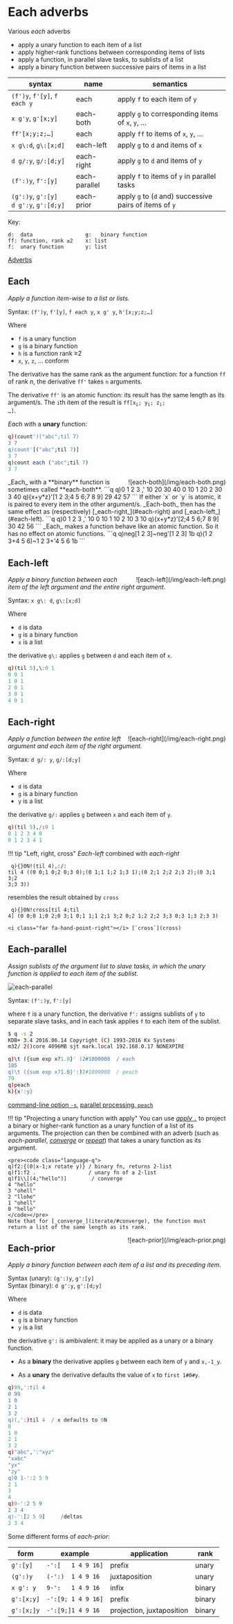 # Each adverbs


Various _each_ adverbs

-   apply a unary function to each item of a list
-   apply higher-rank functions between corresponding items of lists
-   apply a function, in parallel slave tasks, to sublists of a list
-   apply a binary function between successive pairs of items in a list

syntax                                     | name          | semantics
-------------------------------------------|---------------|------------------------------------------------------------
`(f')y`, `f'[y]`, `f each y`               | each          | apply `f` to each item of `y`
`x g'y`, `g'[x;y]`                         | each-both     | apply `g` to corresponding items of `x`, `y`, …
`ff'[x;y;z;…]`                             | each          | apply `ff` to items of `x`, `y`, …
`x g\:d`, `g\:[x;d]`                       | each-left     | apply `g` to `d` and items of `x`
`d g/:y`, `g/:[d;y]`                       | each-right    | apply `g` to `d` and items of `y`
`(f':)y`, `f':[y]`                         | each-parallel | apply `f` to items of `y` in parallel tasks
`(g':)y`, `g':[y]`<br>`d g':y`, `g':[d;y]` | each-prior    | apply `g` to (`d` and) successive pairs of items of `y`

Key: 
```
d:  data                 g:   binary function     
ff: function, rank ≥2    x: list
f:  unary function       y: list
```

<i class="far fa-hand-point-right"></i> [Adverbs](/basics/adverbs)


## Each

_Apply a function item-wise to a list or lists._

Syntax: `(f')y`, `f'[y]`, `f each y`, `x g' y`, `h'[x;y;z;…]`

Where 

-   `f` is a unary function
-   `g` is a binary function
-   `h` is a function rank ≥2
-   `x`, `y`, `z`, … conform

The derivative has the same rank as the argument function: 
for a function `ff` of rank _n_, the derivative `ff'` takes `n` arguments.

The derivative `ff'` is an atomic function: its result has the same length as its argument/s. 
The `i`th item of the result is <code>ff[x<sub>i</sub>; y<sub>i</sub>; z<sub>i</sub>; …]</code>.

_Each_ with a **unary** function:
```q
q)(count')("abc";til 7)
3 7
q)count'[("abc";til 7)]
3 7
q)count each ("abc";til 7)
3 7
```
<div markdown="1" style="float: right; margin-left: 1em;">
![each-both](/img/each-both.png)
</div>
_Each_ with a **binary** function is sometimes called **each-both**.
```q
q)0 1 2 3 ,' 10 20 30 40
0 10
1 20
2 30
3 40
q){x+y*z}'[1 2 3;4 5 6;7 8 9]
29 42 57
```
If either `x` or `y` is atomic, it is paired to every item in the other argument/s. 
_Each-both_ then has the same effect as (respectively) [_each-right_](#each-right) and [_each-left_](#each-left).
```q
q)0 1 2 3 ,' 10
0 10
1 10
2 10
3 10
q){x+y*z}'[2;4 5 6;7 8 9]
30 42 56
```
_Each_ makes a function behave like an atomic function. So it has no effect on atomic functions.
```q
q)neg[1 2 3]~neg'[1 2 3]
1b
q)(1 2 3+4 5 6)~1 2 3+'4 5 6
1b
```


## Each-left

<div markdown="1" style="float: right; margin-left: 1em;">
![each-left](/img/each-left.png)
</div>

_Apply a binary function between each item of the left argument and the entire right argument._

Syntax: `x g\: d`, `g\:[x;d]`

Where 

-   `d` is data
-   `g` is a binary function
-   `x` is a list

the derivative `g\:` applies `g` between `d` and each item of `x`.
```q
q)(til 5),\:0 1
0 0 1
1 0 1
2 0 1
3 0 1
4 0 1
```


## Each-right

<div markdown="1" style="float: right; margin-left: 1em;">
![each-right](/img/each-right.png)
</div>

_Apply a function between the entire left argument and each item of the right argument._

Syntax: `d g/: y`, `g/:[d;y]`

Where 

-   `d` is data
-   `g` is a binary function
-   `y` is a list

the derivative `g/:` applies `g` between `x` and each item of `y`.
```q
q)(til 5),/:0 1
0 1 2 3 4 0
0 1 2 3 4 1
```

!!! tip "Left, right, cross"
    _Each-left_ combined with _each-right_
    <pre><code class="language-q">
    q){}0N!(til 4),\:/: til 4
    ((0 0;1 0;2 0;3 0);(0 1;1 1;2 1;3 1);(0 2;1 2;2 2;3 2);(0 3;1 3;2 3;3 3))    </code></pre>
    resembles the result obtained by `cross`
    <pre><code class="language-q">
    q){}0N!cross[til 4;til 4]
    (0 0;0 1;0 2;0 3;1 0;1 1;1 2;1 3;2 0;2 1;2 2;2 3;3 0;3 1;3 2;3 3)
    </code></pre>

    <i class="far fa-hand-point-right"></i> [`cross`](cross)


## Each-parallel

_Assign sublists of the argument list to slave tasks, in which the unary function is applied to each item of the sublist._

![each-parallel](/img/each-parallel.png)

Syntax: `(f':)y`, `f':[y]` 

where `f` is a unary function, the derivative `f':` assigns sublists of `y` to separate slave tasks, and in each task applies `f` to each item of the sublist.
```bash
$ q -s 2
KDB+ 3.4 2016.06.14 Copyright (C) 1993-2016 Kx Systems
m32/ 2()core 4096MB sjt mark.local 192.168.0.17 NONEXPIRE
```
```q
q)\t ({sum exp x?1.0}' )2#1000000  / each
185
q)\t ({sum exp x?1.0}':)2#1000000  / peach
79
q)peach
k){x':y}
```
<i class="far fa-hand-point-right"></i> [command-line option `-s`](cmdline/#-s-slaves), [parallel processing, `peach`](peach)

!!! tip "Projecting a unary function with apply"
    You can use [_apply_ `.`](dot/#apply) to project a binary or higher-rank function as a unary function of a list of its arguments. The projection can then be combined with an adverb (such as _each-parallel_, [_converge_](iterate/#converge) or [_repeat_](iterate/#repeat)) that takes a unary function as its argument.

    <pre><code class="language-q">
    q)f2:{(0|x-1;x rotate y)} / binary fn, returns 2-list
    q)f1:f2 .                 / unary fn of a 2-list
    q)f1\\[(4;"hello")]        / converge
    4 "hello"
    3 "ohell"
    2 "llohe"
    1 "ohell"
    0 "hello"
    </code></pre>
    Note that for [_converge_](iterate/#converge), the function must return a list of the same length as its rank.


<div markdown="1" style="float: right; margin-left: 1em;">
![each-prior](/img/each-prior.png)
</div>


## Each-prior

_Apply a binary function between each item of a list and its preceding item._

Syntax (unary): `(g':)y`, `g':[y]`  
Syntax (binary): `d g':y`, `g':[d;y]`

Where 

-   `d` is data
-   `g` is a binary function
-   `y` is a list

the derivative `g':` is ambivalent: it may be applied as a unary or a binary function. 

-   As a **binary** the derivative applies `g` between each item of `y` and `x,-1_y`.

-   As a **unary** the derivative defaults the value of `x` to `first 1#0#y`.

```q
q)99,':til 4
0 99
1 0
2 1
3 2
q)(,':)til 4  / x defaults to 0N
0
1 0
2 1
3 2
q)"abc",':"xyz"
"xabc"
"yx"
"zy"
q)0 1-':2 5 9
2 1
3
4
q)0-':2 5 9
2 3 4
q)-':[2 5 9]     /deltas
2 3 4
```
Some different forms of _each-prior_:

form       | example            | application               | rank
-----------|--------------------|---------------------------|------ 
`g':[y]`   | `-':[   1 4 9 16]` | prefix                    | unary
`(g':)y`   | `(-':)  1 4 9 16`  | juxtaposition             | unary
`x g': y`  | `9-':   1 4 9 16`  | infix                     | binary
`g':[x;y]` | `-':[9; 1 4 9 16]` | prefix                    | binary
`g':[x;]y` | `-':[9;]1 4 9 16`  | projection, juxtaposition | binary

